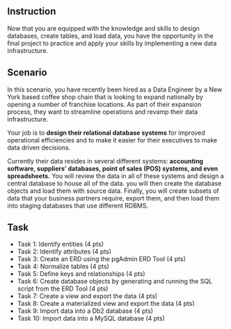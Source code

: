 ## Instruction
Now that you are equipped with the knowledge and skills to design databases, create tables, and load data, 
you have the opportunity in the final project to practice and apply your skills by implementing a new data infrastructure.

## Scenario
In this scenario, you have recently been hired as a Data Engineer by a New York 
based coffee shop chain that is looking to expand nationally by opening a number of franchise locations. 
As part of their expansion process, they want to streamline operations and revamp their data infrastructure.


Your job is to **design their relational database systems** for improved 
operational efficiencies and to make it easier for their executives to make data driven decisions.


Currently their data resides in several different systems: 
**accounting software, suppliers’ databases, point of sales (POS) systems, and even spreadsheets.**
You will review the data in all of these systems and design a central database to house all of the data. 
you will then create the database objects and load them with source data. 
Finally, you will create subsets of data that your business partners require, export them, 
and then load them into staging databases that use different RDBMS.

## Task
- Task 1: Identify entities (4 pts)
- Task 2: Identify attributes (4 pts)
- Task 3: Create an ERD using the pgAdmin ERD Tool (4 pts)
- Task 4: Normalize tables (4 pts)
- Task 5: Define keys and relationships (4 pts)
- Task 6: Create database objects by generating and running the SQL script from the ERD Tool (4 pts)
- Task 7: Create a view and export the data (4 pts)
- Task 8: Create a materialized view and export the data (4 pts)
- Task 9: Import data into a Db2 database (4 pts)
- Task 10: Import data into a MySQL database (4 pts)
